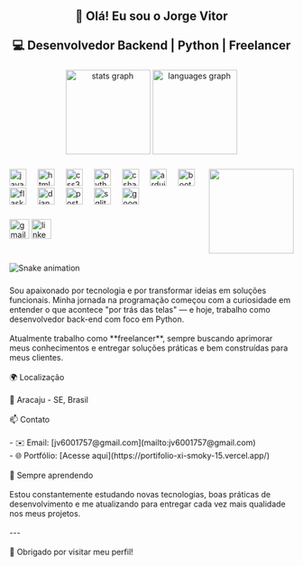 <br clear="both">

<h2 align="center">👋 Olá! Eu sou o Jorge Vitor<br><br>💻 Desenvolvedor Backend | Python | Freelancer</h2>

###

<div align="center">
  <img src="https://github-readme-stats.vercel.app/api?username=jorge159753&hide_title=false&hide_rank=false&show_icons=true&include_all_commits=true&count_private=true&disable_animations=false&theme=dracula&locale=en&hide_border=false" height="150" alt="stats graph"  />
  <img src="https://github-readme-stats.vercel.app/api/top-langs?username=jorge159753&locale=en&hide_title=false&layout=compact&card_width=320&langs_count=5&theme=dracula&hide_border=false" height="150" alt="languages graph"  />
</div>

###

<img align="right" height="150" src="https://i.pinimg.com/736x/29/fd/ef/29fdef17f355e15f2bd4ab22abdd9008.jpg"  />

###

<div align="left">
  <img src="https://cdn.jsdelivr.net/gh/devicons/devicon/icons/javascript/javascript-original.svg" height="30" alt="javascript logo"  />
  <img width="12" />
  <img src="https://cdn.jsdelivr.net/gh/devicons/devicon/icons/html5/html5-original.svg" height="30" alt="html5 logo"  />
  <img width="12" />
  <img src="https://cdn.jsdelivr.net/gh/devicons/devicon/icons/css3/css3-original.svg" height="30" alt="css3 logo"  />
  <img width="12" />
  <img src="https://cdn.jsdelivr.net/gh/devicons/devicon/icons/python/python-original.svg" height="30" alt="python logo"  />
  <img width="12" />
  <img src="https://cdn.jsdelivr.net/gh/devicons/devicon/icons/csharp/csharp-original.svg" height="30" alt="csharp logo"  />
  <img width="12" />
  <img src="https://cdn.jsdelivr.net/gh/devicons/devicon/icons/arduino/arduino-original.svg" height="30" alt="arduino logo"  />
  <img width="12" />
  <img src="https://cdn.jsdelivr.net/gh/devicons/devicon/icons/bootstrap/bootstrap-original.svg" height="30" alt="bootstrap logo"  />
  <img width="12" />
  <img src="https://cdn.jsdelivr.net/gh/devicons/devicon/icons/flask/flask-original.svg" height="30" alt="flask logo"  />
  <img width="12" />
  <img src="https://cdn.jsdelivr.net/gh/devicons/devicon/icons/django/django-plain.svg" height="30" alt="django logo"  />
  <img width="12" />
  <img src="https://cdn.jsdelivr.net/gh/devicons/devicon/icons/postgresql/postgresql-original.svg" height="30" alt="postgresql logo"  />
  <img width="12" />
  <img src="https://cdn.jsdelivr.net/gh/devicons/devicon/icons/sqlite/sqlite-original.svg" height="30" alt="sqlite logo"  />
  <img width="12" />
  <img src="https://cdn.jsdelivr.net/gh/devicons/devicon/icons/googlecloud/googlecloud-original.svg" height="30" alt="googlecloud logo"  />
</div>

###

<div align="left">
  <img src="https://img.shields.io/static/v1?message=Gmail&logo=gmail&label=&color=D14836&logoColor=white&labelColor=&style=for-the-badge" height="35" alt="gmail logo"  />
  <img src="https://img.shields.io/static/v1?message=LinkedIn&logo=linkedin&label=&color=0077B5&logoColor=white&labelColor=&style=for-the-badge" height="35" alt="linkedin logo"  />
</div>

###

<br clear="both">

<img src="https://raw.githubusercontent.com/jorge159753/jorge159753/output/snake.yaml" alt="Snake animation" />

###

<p align="left">Sou apaixonado por tecnologia e por transformar ideias em soluções funcionais. Minha jornada na programação começou com a curiosidade em entender o que acontece "por trás das telas" — e hoje, trabalho como desenvolvedor back-end com foco em Python.<br><br>Atualmente trabalho como **freelancer**, sempre buscando aprimorar meus conhecimentos e entregar soluções práticas e bem construídas para meus clientes.<br><br>🌍 Localização<br><br>📍 Aracaju - SE, Brasil<br><br>📫 Contato<br><br>- ✉️ Email: [jv6001757@gmail.com](mailto:jv6001757@gmail.com)  <br>- 🌐 Portfólio: [Acesse aqui](https://portifolio-xi-smoky-15.vercel.app/)<br><br>🚀 Sempre aprendendo<br><br>Estou constantemente estudando novas tecnologias, boas práticas de desenvolvimento e me atualizando para entregar cada vez mais qualidade nos meus projetos.<br><br>---<br><br>🔗 Obrigado por visitar meu perfil!</p>

###

